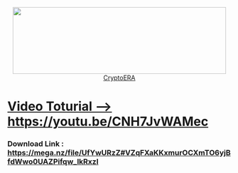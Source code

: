 <p align="center">
  <a href="https://www.gate.io/ref/3301721" target="_blank"><img width="480" height="150" src="https://media.giphy.com/media/r5PH7oEtPW7hCnZiWN/giphy.gif"> CryptoERA
</p>

# Video Toturial --> https://youtu.be/CNH7JvWAMec

### Download Link : https://mega.nz/file/UfYwURzZ#VZqFXaKKxmurOCXmTO6yjBfdWwo0UAZPifqw_lkRxzI
